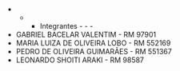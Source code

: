 - - - Integrantes - - -
- GABRIEL BACELAR VALENTIM - RM 97901
- MARIA LUIZA DE OLIVEIRA LOBO - RM 552169 
- PEDRO DE OLIVEIRA GUIMARÃES - RM 551367
- LEONARDO SHOITI ARAKI - RM 98587


   
